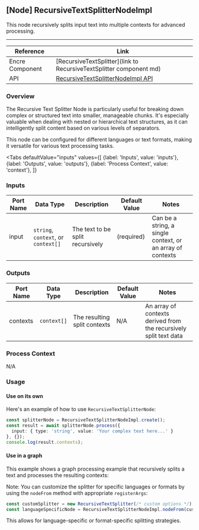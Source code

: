 ## [Node] RecursiveTextSplitterNodeImpl 

This node recursively splits input text into multiple contexts for advanced processing.

---

| Reference | Link |
| --- | --- |
| Encre Component | [RecursiveTextSplitter](link to RecursiveTextSplitter component md) |
| API | [RecursiveTextSplitterNodeImpl API]() |

### Overview

The Recursive Text Splitter Node is particularly useful for breaking down complex or structured text into smaller, manageable chunks. It's especially valuable when dealing with nested or hierarchical text structures, as it can intelligently split content based on various levels of separators.

This node can be configured for different languages or text formats, making it versatile for various text processing tasks.

<Tabs
  defaultValue="inputs"
  values={[
    {label: 'Inputs', value: 'inputs'},
    {label: 'Outputs', value: 'outputs'},
    {label: 'Process Context', value: 'context'},
  ]}
>

<TabItem value="inputs">

### Inputs

| Port Name | Data Type | Description | Default Value | Notes |
| --- | --- | --- | --- | --- |
| input | `string`, `context`, or `context[]` | The text to be split recursively | (required) | Can be a string, a single context, or an array of contexts |

</TabItem>

<TabItem value="outputs">

### Outputs

| Port Name | Data Type | Description | Default Value | Notes |
| --- | --- | --- | --- | --- |
| contexts | `context[]` | The resulting split contexts | N/A | An array of contexts derived from the recursively split text data |

</TabItem>

<TabItem value="context">

### Process Context

N/A

</TabItem>

</Tabs>

### Usage

#### Use on its own

Here's an example of how to use `RecursiveTextSplitterNode`:

```typescript
const splitterNode = RecursiveTextSplitterNodeImpl.create();
const result = await splitterNode.process({
  input: { type: 'string', value: 'Your complex text here...' }
}, {});
console.log(result.contexts);
```

#### Use in a graph

This example shows a graph processing example that recursively splits a text and processes the resulting contexts:

<!-- ```typescript
const graph = new Graph();

const splitterNode = graph.addNode(RecursiveTextSplitterNodeImpl.create());
const processingNode = graph.addNode(/* Some other node for processing */);

graph.connect(splitterNode, 'contexts', processingNode, 'input');

const result = await graph.process({
  [splitterNode.id]: {
    input: { type: 'string', value: 'Your complex text here...' }
  }
});
``` -->

Note: You can customize the splitter for specific languages or formats by using the `nodeFrom` method with appropriate `registerArgs`:

```typescript
const customSplitter = new RecursiveTextSplitter(/* custom options */);
const languageSpecificNode = RecursiveTextSplitterNodeImpl.nodeFrom(customSplitter, { language: 'python' });
```

This allows for language-specific or format-specific splitting strategies.